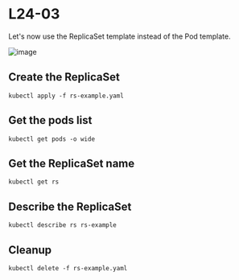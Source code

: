 # L24-03

Let's now use the ReplicaSet template instead of the Pod template.

![image](https://github.com/user-attachments/assets/5c341517-416c-49b5-bbf0-c80a9f98fb18)


## Create the ReplicaSet

    kubectl apply -f rs-example.yaml

## Get the pods list

    kubectl get pods -o wide

## Get the ReplicaSet name

    kubectl get rs

## Describe the ReplicaSet

    kubectl describe rs rs-example

## Cleanup

    kubectl delete -f rs-example.yaml
